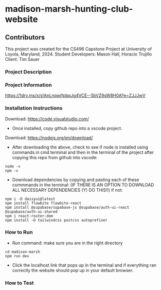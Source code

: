 # madison-marsh-hunting-club-website

## Contributors
This project was created for the CS496 Capstone Project at University of Loyola, Maryland, 2024.
Student Developers: Mason Hall, Horacio Trujillo
Client: Tim Sauer 

### Project Description

### Project Information
https://1drv.ms/x/s!AnLnqwjfpbpJg4VCE--5bVZ9sW8H0A?e=ZJJJwV

### Installation Instructions

Download:
https://code.visualstudio.com/

- Once installed, copy github repo into a vscode project.

Download:
https://nodejs.org/en/download/

- After downloading the above, check to see if node is installed using commands in cmd terminal and then in the terminal of the project after copying this repo from github into vscode:
```
node -v
npm -v
```
- Download dependencies by copying and pasting each of these commmands in the terminal: (IF THERE IS AN OPTION TO DOWNLOAD ALL NECESSARY DEPENDENCIES (Y) DO THIS!!) if not:
```
npm i -D daisyui@latest
npm install flowbite flowbite-react
npm install @supabase/supabase-js @supabase/auth-ui-react @supabase/auth-ui-shared
npm i react-router-dom
npm install -D tailwindcss postcss autoprefixer
```

### How to Run

- Run command: make sure you are in the right directory
```
cd madison-marsh
npm run dev
```
- Click the localhost link that pops up in the terminal and if everything ran correctly the website should pop up in your default browser.

### How to Test
